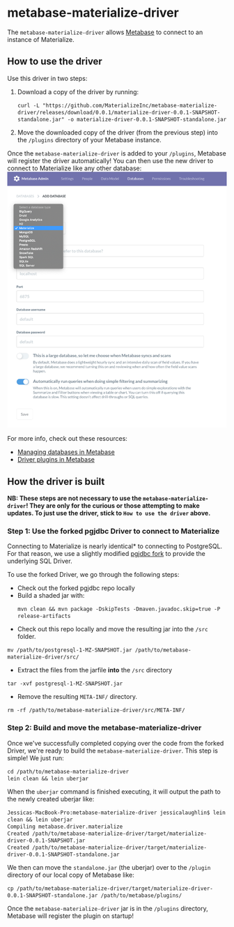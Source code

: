 # metabase-materialize-driver

The `metabase-materialize-driver` allows [Metabase](https://github.com/metabase/metabase) 
to connect to an instance of Materialize.

## How to use the driver

Use this driver in two steps:
1. Download a copy of the driver by running:
   ```shell script
   curl -L "https://github.com/MaterializeInc/metabase-materialize-driver/releases/download/0.0.1/materialize-driver-0.0.1-SNAPSHOT-standalone.jar" -o materialize-driver-0.0.1-SNAPSHOT-standalone.jar
   ```
2. Move the downloaded copy of the driver (from the previous step)
   into the `/plugins` directory of your Metabase instance. 
   
Once the `metabase-materialize-driver` is added to your `/plugins`, 
Metabase will register the driver automatically! You can then use the
new driver to connect to Materialize like any other database:
![Choose Materialize from database dropdown](images/materialize-metabase.png)


For more info, check out these resources:
* [Managing databases in Metabase](https://www.metabase.com/docs/latest/administration-guide/01-managing-databases.html)
* [Driver plugins in Metabase](https://github.com/metabase/metabase/wiki/Writing-a-Driver:-Packaging-a-Driver-&-Metabase-Plugin-Basics)  
   
## How the driver is built

**NB: These steps are not necessary to use the `metabase-materialize-driver`!
They are only for the curious or those attempting to make updates. To just use
the driver, stick to `How to use the driver` above.**

### Step 1: Use the forked pgjdbc Driver to connect to Materialize

Connecting to Materialize is nearly identical* to connecting
to PostgreSQL. For that reason, we use a slightly modified 
[pgjdbc fork](https://github.com/MaterializeInc/pgjdbc) to provide 
the underlying SQL Driver.

To use the forked Driver, we go through the following steps:
* Check out the forked pgjdbc repo locally
* Build a shaded jar with:
  ```shell script
  mvn clean && mvn package -DskipTests -Dmaven.javadoc.skip=true -P release-artifacts
  ``` 
* Check out this repo locally and move the resulting jar into
 the `/src` folder.
 ```shell script
 mv /path/to/postgresql-1-MZ-SNAPSHOT.jar /path/to/metabase-materialize-driver/src/
 ``` 
* Extract the files from the jarfile **into** the `/src` directory
 ```shell script
 tar -xvf postgresql-1-MZ-SNAPSHOT.jar
 ```
* Remove the resulting `META-INF/` directory. 
 ```shell script
 rm -rf /path/to/metabase-materialize-driver/src/META-INF/
 ```

### Step 2: Build and move the metabase-materialize-driver 

Once we've successfully completed copying over the code from the
forked Driver, we're ready to build the `metabase-materialize-driver`.
This step is simple! We just run:
```shell script
cd /path/to/metabase-materialize-driver
lein clean && lein uberjar
```

When the `uberjar` command is finished executing, it will output
the path to the newly created uberjar like: 
```shell script
Jessicas-MacBook-Pro:metabase-materialize-driver jessicalaughlin$ lein clean && lein uberjar
Compiling metabase.driver.materialize
Created /path/to/metabase-materialize-driver/target/materialize-driver-0.0.1-SNAPSHOT.jar
Created /path/to/metabase-materialize-driver/target/materialize-driver-0.0.1-SNAPSHOT-standalone.jar
```

We then can move the `standalone.jar` (the uberjar) over to 
the `/plugin` directory of our local copy of Metabase like:
```shell script
cp /path/to/metabase-materialize-driver/target/materialize-driver-0.0.1-SNAPSHOT-standalone.jar /path/to/metabase/plugins/
```

Once the `metabase-materialize-driver` jar is in the `/plugins` directory,
Metabase will register the plugin on startup! 
